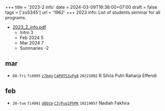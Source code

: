 +++
title = '2023-2 info'
date = 2024-03-09T16:38:00+07:00
draft = false
tags = ['zu5345']
url = '1962'
+++
2023 info: List of students seminar for all programs.
<!--more-->

+ [2023_2_info.pdf](https://osf.io/zqyb2)
  - Intro 3
  - Feb 2024 5
  - Mar 2024 7
  - Summaries -2


## mar
+ `08-fri` `fi6095` [`z7b4g`](https://osf.io/z7b4g/) [`C4POTS3vPg8`](https://www.instagram.com/p/C4POTS3vPg8/) `20221002` R Silvia Putri Raharja Effendi


## feb
+ `20-tue` `fi4091` [`d8btm`](https://osf.io/d8btm/) [`C3jPvq1PhPK`](https://www.instagram.com/p/C3jPvq1PhPK/) `10219057` Nadiah Fakhira
